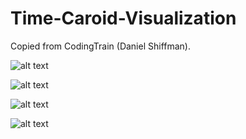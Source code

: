 # Time-Caroid-Visualization

Copied from CodingTrain (Daniel Shiffman).

![alt text](https://sun1-20.userapi.com/E3w4osYg1_7sG9mjjP_4fKu8Gry4YvIQfeuqAQ/0gaVR0XeZ6w.jpg)

![alt text](https://sun1-47.userapi.com/gjkjob4JlVHmlSDkenJ4riKJJzhfARr2hpG9AQ/BfNBq4An7S4.jpg)

![alt text](https://sun1-95.userapi.com/ymQHYK3U1RzLv2vm_GYdZC6y8bOINV3uroL65w/i92YN9UiPwc.jpg)

![alt text](https://sun1-30.userapi.com/epjXXoPvDEAjHi84UaRWnKAF2Xpev_4K3mslig/hUzbpTefrPo.jpg)
